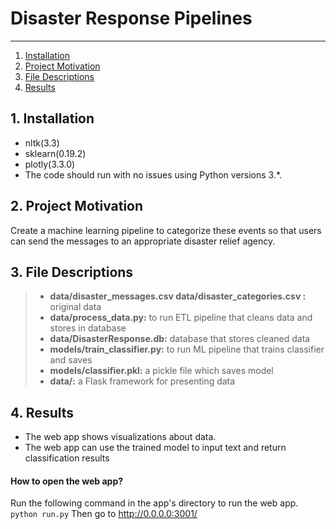 # Disaster Response Pipelines

--------------------------------------
1. [Installation](#installation)
2. [Project Motivation](#motivation)
3. [File Descriptions](#files)
4. [Results](#results)

## 1. Installation <a name="installation"></a>  
- nltk(3.3)
- sklearn(0.19.2)
- plotly(3.3.0)
- The code should run with no issues using Python versions 3.*.

## 2. Project Motivation <a name="motivation"></a>  

Create a machine learning pipeline to categorize these events so that users can send the messages to an appropriate disaster relief agency.

## 3. File Descriptions <a name="files"></a>   

> * **data/disaster_messages.csv data/disaster_categories.csv :** original data
> * **data/process_data.py:** to run ETL pipeline that cleans data and stores in database
> * **data/DisasterResponse.db:** database that stores cleaned data 
> * **models/train_classifier.py:** to run ML pipeline that trains classifier and saves
> * **models/classifier.pkl:** a pickle file which saves model
> * **data/:** a Flask framework for presenting data

## 4. Results <a name="results"></a>  
- The web app shows visualizations about data.
- The web app can use the trained model to input text and return classification results  
#### **How to open the web app?**
Run the following command in the app's directory to run the web app.  
    `python run.py`
Then go to http://0.0.0.0:3001/

